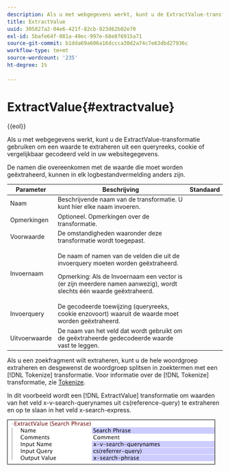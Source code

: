 ```yaml
---
description: Als u met webgegevens werkt, kunt u de ExtractValue-transformatie gebruiken om een waarde te extraheren uit een queryreeks, cookie of vergelijkbaar gecodeerd veld in uw websitegegevens.
title: ExtractValue
uuid: 305827a2-04e6-421f-82cb-923d62b02e70
exl-id: 5bafe64f-081a-49ec-997e-68e8f6915a71
source-git-commit: b1dda69a606a16dccca30d2a74c7e63dbd27936c
workflow-type: tm+mt
source-wordcount: '235'
ht-degree: 1%

---
```


# ExtractValue{#extractvalue}

{{eol}}

Als u met webgegevens werkt, kunt u de ExtractValue-transformatie gebruiken om een waarde te extraheren uit een queryreeks, cookie of vergelijkbaar gecodeerd veld in uw websitegegevens.

De namen die overeenkomen met de waarde die moet worden geëxtraheerd, kunnen in elk logbestandvermelding anders zijn.

<table id="table_D16A39BE035043628A4D6F7452952304"> 
 <thead> 
  <tr> 
   <th colname="col1" class="entry"> Parameter </th> 
   <th colname="col2" class="entry"> Beschrijving </th> 
   <th colname="col3" class="entry"> Standaard </th> 
  </tr> 
 </thead>
 <tbody> 
  <tr> 
   <td colname="col1"> Naam </td> 
   <td colname="col2"> Beschrijvende naam van de transformatie. U kunt hier elke naam invoeren. </td> 
   <td colname="col3"></td> 
  </tr> 
  <tr> 
   <td colname="col1"> Opmerkingen </td> 
   <td colname="col2"> Optioneel. Opmerkingen over de transformatie. </td> 
   <td colname="col3"></td> 
  </tr> 
  <tr> 
   <td colname="col1"> Voorwaarde </td> 
   <td colname="col2"> De omstandigheden waaronder deze transformatie wordt toegepast. </td> 
   <td colname="col3"></td> 
  </tr> 
  <tr> 
   <td colname="col1"> Invoernaam </td> 
   <td colname="col2"> <p>De naam of namen van de velden die uit de invoerquery moeten worden geëxtraheerd. </p> <p> <p>Opmerking: Als de Invoernaam een vector is (er zijn meerdere namen aanwezig), wordt slechts één waarde geëxtraheerd. </p> </p> </td> 
   <td colname="col3"></td> 
  </tr> 
  <tr> 
   <td colname="col1"> Invoerquery </td> 
   <td colname="col2"> De gecodeerde toewijzing (queryreeks, cookie enzovoort) waaruit de waarde moet worden geëxtraheerd. </td> 
   <td colname="col3"></td> 
  </tr> 
  <tr> 
   <td colname="col1"> Uitvoerwaarde </td> 
   <td colname="col2"> De naam van het veld dat wordt gebruikt om de geëxtraheerde gedecodeerde waarde vast te leggen. </td> 
   <td colname="col3"></td> 
  </tr> 
 </tbody> 
</table>

Als u een zoekfragment wilt extraheren, kunt u de hele woordgroep extraheren en desgewenst de woordgroep splitsen in zoektermen met een [!DNL Tokenize] transformatie. Voor informatie over de [!DNL Tokenize] transformatie, zie [Tokenize](../../../../../home/c-dataset-const-proc/c-data-trans/c-transf-types/c-standard-transf/c-tokenize.md#concept-f460aa5df3a7476e971af29cf5d9b32c).

In dit voorbeeld wordt een [!DNL ExtractValue] transformatie om waarden van het veld x-v-search-querynames uit cs(reference-query) te extraheren en op te slaan in het veld x-search-express.

![](assets/cfg_TransformationType_ExtractValue.png)
